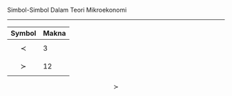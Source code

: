 Simbol-Simbol Dalam Teori Mikroekonomi
***

|Symbol |Makna|
|-----|--------|
|$$\prec$$|3       |
|$$\succ$$ |12      |

$$\succ$$
